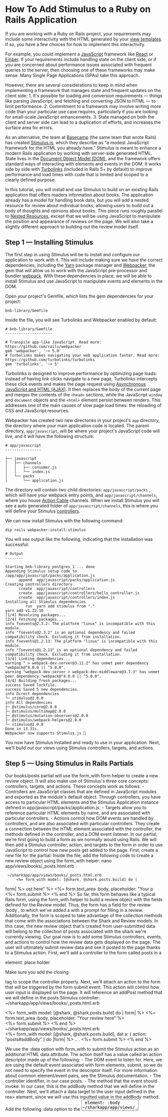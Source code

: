 # How To Add Stimulus to a Ruby on Rails Application

If you are working with a Ruby on Rails project, your requirements may include some interactivity with the HTML generated by your [view templates](https://guides.rubyonrails.org/v5.2/action_view_overview.html). If so, you have a few choices for how to implement this interactivity.

For example, you could implement a [JavaScript](https://www.digitalocean.com/community/tags/javascript?type=tutorials) framework like [React](https://reactjs.org/) or [Ember](https://emberjs.com/). If your requirements include handling state on the client side, or if you are concerned about performance issues associated with frequent queries to the server, then choosing one of these frameworks may make sense. Many Single Page Applications (SPAs) take this approach.

However, there are several considerations to keep in mind when implementing a framework that manages state and frequent updates on the client side: 1. It's possible for loading and conversion requirements — things like parsing JavaScript, and fetching and converting JSON to HTML — to limit performance. 2. Commitment to a framework may involve writing more code than your particular use case requires, particularly if you are looking for small-scale JavaScript enhancements. 3. State managed on both the client and server side can lead to a duplication of efforts, and increases the surface area for errors.

As an alternative, the team at [Basecamp](https://basecamp.com/) (the same team that wrote Rails) has created [Stimulus.js](https://stimulusjs.org/), which they describe as “a modest JavaScript framework for the HTML you already have.” Stimulus is meant to enhance a modern Rails application by working with server-side generated HTML. State lives in the [Document Object Model (DOM)](https://www.digitalocean.com/community/tutorial_series/understanding-the-dom-document-object-model), and the framework offers standard ways of interacting with elements and events in the DOM. It works side by side with [Turbolinks](https://github.com/turbolinks/turbolinks) (included in Rails 5+ by default) to improve performance and load times with code that is limited and scoped to a clearly defined purpose.

In this tutorial, you will install and use Stimulus to build on an existing Rails application that offers readers information about books. The application already has a model for handling book data, but you will add a nested resource for review about individual books, allowing users to build out a body of thoughts and opinions about books. This piece runs roughly parallel to [Nested Resources](./nested-resources.md), except that we will be using JavaScript to manipulate the position and appearance of reviews on the page. We will also take a slightly different approach to building out the review model itself.

## Step 1 — Installing Stimulus

The first step in using Stimulus will be to install and configure our application to work with it. This will include making sure we have the correct dependencies, including the [Yarn](https://yarnpkg.com/) package manager and [Webpacker](https://github.com/rails/webpacker), the gem that will allow us to work with the JavaScript pre-processor and bundler [webpack](https://webpack.js.org/). With these dependencies in place, we will be able to install Stimulus and use JavaScript to manipulate events and elements in the DOM.

Open your project's Gemfile, which lists the gem dependencies for your project:
```
bnb-library/Gemfile
```
Inside the file, you will see Turbolinks and Webpacker enabled by default:
```
# bnb-library/Gemfile
---------------------

# Transpile app-like JavaScript. Read more: https://github.com/rails/webpacker
gem 'webpacker', '~> 5.0'
# Turbolinks makes navigating your web application faster. Read more: https://github.com/turbolinks/turbolinks
gem 'turbolinks', '~> 5'
```
Turbolinks is designed to improve performance by optimizing page loads: instead of having link clicks navigate to a new page, Turbolinks intercepts these click events and makes the page request using [Asynchronous JavaScript and HTML (AJAX)](https://en.wikipedia.org/wiki/Ajax_(programming)). It then replaces the body of the current page and merges the contents of the `<head>` sections, while the JavaScript
`window` and `document` objects and the `<html>` element persist between renders. This addresses one of the main causes of slow page load times: the reloading of CSS and JavaScript resources.

Webpacker has created two new directories in your project's `app` directory, the directory where your main application code is located. The parent directory, `app/javascript`, will be where your project's
JavaScript code will live, and it will have the following structure:
```  
# app/javascript
----------------

├── javascript
│   ├── channels
│   │   ├── consumer.js
│   │   └── index.js
│   └── packs
│       └── application.js
```

The directory will contain two child directories: `app/javascript/packs`
, which will have your webpack entry points, and `app/javascript/channels`,
where you house [Action Cable](https://guides.rubyonrails.org/action_cable_overview.html) channels. When we install Stimulus you will see a auto generated folder of `app/javascript/channels`, this is where you will define your Stimulus [controllers](https://stimulusjs.org/reference/controllers). 

We can now install Stimulus with the following command:
```
dip rails webpacker:install:stimulus
```
You will see output like the following, indicating that the installation was successful:
```
# Output
--------

Starting bnb-library_postgres_1 ... done
Appending Stimulus setup code to /app/app/javascript/packs/application.js
      append  app/javascript/packs/application.js
Creating controllers directory
      create  app/javascript/controllers
      create  app/javascript/controllers/hello_controller.js
      create  app/javascript/controllers/index.js
Installing all Stimulus dependencies
         run  yarn add stimulus from "."
yarn add v1.22.10
[1/4] Resolving packages...
[2/4] Fetching packages...
info fsevents@2.3.2: The platform "linux" is incompatible with this module.
info "fsevents@2.3.2" is an optional dependency and failed compatibility check. Excluding it from installation.
info fsevents@1.2.13: The platform "linux" is incompatible with this module.
info "fsevents@1.2.13" is an optional dependency and failed compatibility check. Excluding it from installation.
[3/4] Linking dependencies...
warning " > webpack-dev-server@3.11.2" has unmet peer dependency "webpack@^4.0.0 || ^5.0.0".
warning "webpack-dev-server > webpack-dev-middleware@3.7.3" has unmet peer dependency "webpack@^4.0.0 || ^5.0.0".
[4/4] Building fresh packages...
success Saved lockfile.
success Saved 5 new dependencies.
info Direct dependencies
└─ stimulus@2.0.0
info All dependencies
├─ @stimulus/core@2.0.0
├─ @stimulus/multimap@2.0.0
├─ @stimulus/mutation-observers@2.0.0
├─ @stimulus/webpack-helpers@2.0.0
└─ stimulus@2.0.0
Done in 13.31s.
Webpacker now supports Stimulus.js 🎉
```
You now have Stimulus installed and ready to use in your application. Next, we'll build out our views using Stimulus controllers, targets, and
actions.

## Step 5 — Using Stimulus in Rails Partials
 
  Our books/posts partial will use the form_with form helper to create a new review object. It will also make use of Stimulus's three core concepts:
controllers, targets, and actions. These concepts work as follows: - Controllers are JavaScript classes that are defined in JavaScript modules and exported as the module's default object. Through controllers, you have access to particular HTML elements and the Stimulus Application instance defined in app/javascript/packs/application.js. - Targets allow you to reference particular HTML elements by name, and are associated with particular controllers. - Actions control how DOM events are handled by controllers, and are also associated with particular controllers. They create a connection between the HTML element associated with the controller, the methods defined in the controller, and a DOM event listener.
In our partial, we're first going to build a form as we normally would using Rails. We will then add a Stimulus controller, action, and targets to the form in order to use JavaScript to control how new posts get added to the page.
First, create a new file for the partial:
Inside the file, add the following code to create a new review object using the form_with helper:
      nano app/views/books/_posts.html.erb

     ~/sharkapp/app/views/books/_posts.html.erb
         <%= form_with model: [@shark, @shark.posts.build] do |
form| %>
ost here" %>
<%= form.text_area :body, placeholder: "Your p
<br>
        <%= form.submit %>
<% end %>
So far, this form behaves like a typical Rails form, using the form_with helper to build a review object with the fields defined for the Review model. Thus, the form has a field for the review :body , to which we've added a
with a prompt for filling in a review.
Additionally, the form is scoped to take advantage of the collection methods that come with the associations between the Shark and Review models. In this case, the new review object that's created from user-submitted data will belong to the collection of posts associated with the shark we're currently viewing.
Our goal now is to add some Stimulus controllers, events, and actions to control how the review data gets displayed on the page. The user will ultimately submit review data and see it posted to the page thanks to a Stimulus action.
First, we'll add a controller to the form called posts in a <div> element:
      place
    holder
     
   Make sure you add the closing <div> tag to scope the controller properly.
Next, we'll attach an action to the form that will be triggered by the form submit event. This action will control how user input is displayed on the page. It will reference an addPost method that we will define in the posts Stimulus controller:
   ~/sharkapp/app/views/books/_posts.html.erb
 <div data-controller="posts">
        <%= form_with model: [@shark, @shark.posts.build] do |
form| %>
                 <%= form.text_area :body, placeholder: "Your
 review here" %>
                 <br>
                 <%= form.submit %>
        <% end %>
</div>
~/sharkapp/app/views/books/_posts.html.erb
 <div data-controller="posts">
<%= form_with model: [@shark, @shark.posts.build], dat
a: { action: "posts#addBody" } do |form| %> .. .
                 <%= form.submit %>
        <% end %>
</div>
 
 We use the :data option with form_with to submit the Stimulus action as an additional HTML data attribute. The action itself has a value called an
action descriptor made up of the following: - The DOM event to listen for. Here, we are using the default event associated with form elements, submit, so we do not need to specify the event in the descriptor itself. For more information about common element/event pairs, see the Stimulus documentation. - The controller identifier, in our case posts. - The method that the event should invoke. In our case, this is the addBody method that we will define in the controller.
Next, we'll attach a data target to the user input defined in the
rea> element, since we will use this inputted value in the addBody method.
Add the following :data option to the <textarea> element:
              :body
  ~/sharkapp/app/views/books/_posts.html.erb
  <div data-controller="posts">
        <%= form_with model: [@shark, @shark.posts.build], dat
a: { action: "posts#addBody" } do |form| %>
                <%= form.text_area :body, placeholder: "Your p
ost here", data: { target: "posts.body" } %> .. .
Much like action descriptors, Stimulus targets have target descriptors, which include the controller identifier and the target name. In this case, pos ts is our controller, and body is the target itself.
:body
<texta
    
  As a last step, we'll add a data target for the inputted body values so that users will be able to see their posts as soon as they are submitted.
Add the following <ul> element with an add target below the form and above the closing <div> :
    ~/sharkapp/app/views/books/_posts.html.erb
  .. .
<% end %>
  <ul data-target="posts.add">
  </ul>
</div>
As with the body target, our target descriptor includes both the name of the controller and the target — in this case, add .
The finished partial will look like this:
 
   Once you have made these changes, you can save and close the file.
You have now created one of the two partials you added to the books/show view template. Next, you'll create the second, books/all , which will show all of the older posts from the database.
Create a new file named _all.html.erb in the app/views/books/ directory:
Add the following code to the file to iterate through the collection of posts associated with the selected shark:
      nano app/views/books/_all.html.erb
~/sharkapp/app/views/books/_posts.html.erb
 <div data-controller="posts">
        <%= form_with model: [@shark, @shark.posts.build], dat
a: { action: "posts#addBody"} do |form| %>
                <%= form.text_area :body, placeholder: "Your p
ost here", data: { target: "posts.body" } %>
                <br>
                <%= form.submit %>
        <% end %>
  <ul data-target="posts.add">
  </ul>
</div>
  
  This code uses a for loop to iterate through each review instance in the collection of review objects associated with a particular shark.
We can now add some Stimulus actions to this partial to control the appearance of posts on the page. Specifically, we will add actions that will control upvotes and whether or not posts are visible on the page
Before we do that, however, we will need to add a gem to our project so that we can work with Font Awesome icons, which we'll use to register upvotes. Open a second terminal window, and navigate to your sharkapp project directory.
Open your Gemfile:
   ~/sharkapp/app/views/books/_all.html.erb
 <% for review in @shark.posts  %>
    <ul>
        <li class="review">
            <%= review.body %>
</li>
    </ul>
    <% end %>
[environment second]
nano Gemfile
  
 webpacker
 ~/sharkapp/Gemfile
  [environment second]
.. .
gem 'webpacker', '~> 4.x'
gem 'font-awesome-rails', '~>4.x' .. .
 [environment second]
bundle install
   app/assets/stylesheets/a
    pplication.css
   [environment second]
nano app/assets/stylesheets/application.css
   Below your gem, add the following line to include the font-awe some-rails gem in the project:
  Save and close the file. Next, install the gem:
Finally, open your application's main stylesheet, :
Add the following line to include Font Awesome's styles in your project:

  Save and close the file. You can now close your second terminal window.
Back in your app/views/books/_all.html.erb partial, you can now add two button_tags with associated Stimulus actions, which will be triggered on click events. One button will give users the option to upvote a review and the other will give them the option to remove it from the page view.
Add the following code to app/views/books/_all.html.erb :
    ~/sharkapp/app/assets/stylesheets/application.cs
s
 [environment second] .. .
*
*= require_tree .
*= require_self
*= require font-awesome */
  
  Button tags also take a :data option, so we've added our posts Stimulus controller and two actions: remove and upvote. Once again, in the action
descriptors, we only need to define our controller and method, since the default event associated with button elements is click. Clicking on each of these buttons will trigger the respective remove and upvote methods defined in our controller.
Save and close the file when you have finished editing.
The final change we will make before moving on to defining our controller is to set a data target and action to control how and when the books/all partial will be displayed.
      ~/sharkapp/app/views/books/_all.html.erb
 <% for review in @shark.posts  %>
    <ul>
<li class="review">
<%= review.body %>
<%= button_tag "Remove Review", data: { controller:
 "posts", action: "posts#remove" } %>
            <%= button_tag "Upvote Review", data: { controller:
 "posts", action: "posts#upvote" } %>
</li>
    </ul>
    <% end %>
 
 Open the show template again, where the initial call to render books/all is currently defined:
At the bottom of the file, we have a <div> element that currently looks like this:
    nano app/views/books/show.html.erb
  ~/sharkapp/app/views/books/show.html.erb
  .. . <div>
  <%= render 'books/all' %>
</div>
First, add a controller to this <div> element to scope actions and targets:
  ~/sharkapp/app/views/books/show.html.erb
  .. .
<div data-controller="posts">
  <%= render 'books/all' %>
</div>
Next, add a button to control the appearance of the partial on the page. This button will trigger a showAll method in our posts controller.
Add the button below the <div> element and above the render statement:
    
     ~/sharkapp/app/views/books/show.html.erb
 .. .
<div data-controller="posts">
<button data-action="posts#showAll">Show Older Posts</button>
  <%= render 'books/all' %>
Again, we only need to identify our posts controller and showAll method here — the action will be triggered by a click event.
Next, we will add a data target. The goal of setting this target is to control the appearance of the partial on the page. Ultimately, we want users to see older posts only if they have opted into doing so by clicking on the
button.
We will therefore attach a data target called show to the books/all partial, and set its default style to visibility:hidden. This will hide the partial unless users opt in to seeing it by clicking on the button.
Add the following <div> element with the show target and style definition below the button and above the partial render statement:
     Show Ol
    der Posts
       
  Be sure to add the closing </div> tag.
The finished show template will look like this:
  ~/sharkapp/app/views/books/show.html.erb
 .. .
<div data-controller="posts">
<button data-action="posts#showAll">Show Older Posts</button>
<div data-target="posts.show" style="visibility:hidden">
  <%= render 'books/all' %>
</div>
  
 ~/sharkapp/app/views/books/show.html.erb
 <p id="notice"><%= notice %></p>
<p>
  <strong>Name:</strong>
  <%= @shark.name %>
</p>
<p>
  <strong>Facts:</strong>
  <%= @shark.facts %>
</p>
<h2>Posts</h2>
<%= render 'books/posts' %>
<%= link_to 'Edit', edit_shark_path(@shark) %> |
<%= link_to 'Back', sharks_path %>
<div data-controller="posts">
<button data-action="posts#showAll">Show Older Posts</button>
<div data-target="posts.show" style="visibility:hidden">
  <%= render 'books/all' %>
 
Save and close the file when you are finished editing.
With this template and its associated partials finished, you can move on to creating the controller with the methods you've referenced in these files.

Step 6 — Creating the Stimulus Controller
Installing Stimulus created the app/javascript/controllers directory, which is where webpack is loading our application context from, so we will create our posts controller in this directory. This controller will include each of the methods we referenced in the previous step: - addBody() , to add new posts. - showAll() , to show older posts. - remove() , to remove posts from the current view. - upvote() , to attach an upvote icon to posts.
Create a file called posts_controller.js in the ers directory:
First, at the top of the file, extend Stimulus's built-in Controller class:
         nano app/javascript/controllers/posts_controller.js
  </div>
</div>
  app/javascript/controll
     
    Next, add the following target definitions to the file:
 ~/sharkapp/app/javascript/controllers/posts_cont
roller.js
  .. .
export default class extends Controller {
    static targets = ["body", "add", "show"]
}
Defining targets in this way will allow us to access them in our methods with the this.target-nameTarget property, which gives us the first matching target element. So, for example, to match the body data target defined in our targets array, we would use this.bodyTarget . This property allows us to manipulate things like input values or css styles.
Next, we can define the addBody method, which will control the appearance of new posts on the page. Add the following code below the target definitions to define this method:
    ~/sharkapp/app/javascript/controllers/posts_cont
roller.js
 import { Controller } from "stimulus"
export default class extends Controller {
}
 
    This method defines a content variable with the let keyword and sets it equal to the review input string that users entered into the posts form. It does this by virtue of the body data target that we attached to the <textarea> element in our form. Using this.bodyTarget to match this element, we can then use the value property that is associated with that element to set the value of content as the review input users have entered.
Next, the method adds this review input to the add target we added to the <ul > element below the form builder in the books/posts partial. It does this using the Element.insertAdjacentHTML() method, which will insert the content of the new review, set in the content variable, before the add target element. We've also enclosed the new review in an <li> element, so that new posts appear as bulleted list items.
              ~/sharkapp/app/javascript/controllers/posts_cont
roller.js
 .. .
export default class extends Controller {
    static targets = [ "body", "add", "show"]
    addBody() {
        let content = this.bodyTarget.value;
        this.addTarget.insertAdjacentHTML('beforebegin', "<li
>" + content + "</li>");
    }
}
 
 Next, below the addBody method, we can add the showAll method, which will control the appearance of older posts on the page:
   ~/sharkapp/app/javascript/controllers/posts_cont
roller.js
  .. .
export default class extends Controller { .. .
    addBody() {
        let content = this.bodyTarget.value;
        this.addTarget.insertAdjacentHTML('beforebegin', "<li
>" + content + "</li>");
    }
    showAll() {
        this.showTarget.style.visibility = "visible";
}
}
Here, we again use the this.target-nameTarget property to match our sho w target, which is attached to the <div> element with the books/all partial. We gave it a default style, "visibility:hidden" , so in this method, we simply change the style to "visible" . This will show the partial to users who have opted into seeing older posts.
       
 Below showAll, we'll next add an upvote method, to allow users to “upvote” posts on the page by attaching the free Font Awesome
le icon to a particular review.
Add the following code to define this method:
    ~/sharkapp/app/javascript/controllers/posts_cont
roller.js
  .. .
export default class extends Controller { .. .
    showAll() {
        this.showTarget.style.visibility = "visible";
}
    upvote() {
        let review = event.target.closest(".review");
        review.insertAdjacentHTML('beforeend', '<i class="fa fa-
check-circle"></i>');
    }
}
Here, we're creating a review variable that will target the closest <li> element with the class review — the class we attached to each <li> element
      check-circ
  
 in our loop iteration in books/all . This will target the closest review and add the check-circle icon just inside <li> element, after its last child.
Next, we'll use a similar method to hide posts on the page. Add the following code below the upvote method to define a remove method:
      ~/sharkapp/app/javascript/controllers/posts_cont
roller.js
  .. .
export default class extends Controller { .. .
    upvote() {
        let review = event.target.closest(".review");
        review.insertAdjacentHTML('beforeend', '<i class="fa fa-
check-circle"></i>');
    }
    remove() {
        let review = event.target.closest(".review");
        review.style.visibility = "hidden";
}
}
Once again, our review variable will target the closest <li> element with the class review. It will then set the visibility property to "hidden" to hide the
    
  review on the page.
The finished controller file will now look like this:

~/sharkapp/app/javascript/controllers/posts_cont
roller.js
   import { Controller } from "stimulus"
export default class extends Controller {
    static targets = ["body", "add", "show"]
    addBody() {
        let content = this.bodyTarget.value;
        this.addTarget.insertAdjacentHTML('beforebegin', "<li
>" + content + "</li>");
    }
    showAll() {
        this.showTarget.style.visibility = "visible";
}
    upvote() {
        let review = event.target.closest(".review");
        review.insertAdjacentHTML('beforeend', '<i class="fa fa-
check-circle"></i>');
    }
    remove() {
        let review = event.target.closest(".review");
 
         review.style.visibility = "hidden";
    }
}
 link_to
index
 index index
   nano app/views/books/index.html.erb
  button_to
javascript_pack_tag
    vascript_include_tag
    app/views/layouts/app
   lication.html.erb
    Save and close the file when you are finished editing.
With your Stimulus controller in place, you can move on to making some final changes to the view and testing your application.
